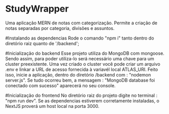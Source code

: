 # StudyWrapper
Uma aplicação MERN de notas com categorização. Permite a criação de notas separadas por categoria, divisões e assuntos.

#Instalando as dependencias
Rode o comando "npm i" tanto dentro do diretório raiz quanto de '/backend';

#Inicialização do backend
  Esse projeto utiliza do MongoDB com mongoose. Sendo assim, para poder utiliza-lo será necessário uma chave para um cluster preexistente. Uma vez criado o cluster
    você pode criar um arquivo .env e linkar a URL de acesso fornecida à variavél local ATLAS_URI. 
    Feito isso, inicie a aplicação, dentro do diretório /backend com : "nodemon server.js".
  Se tudo ocorreu bem, a mensagem : "MongoDB database foi conectado com sucesso" aparecerá no seu console.
  
  
 #Inicialização do frontend
  No diretório raiz do projeto digite no terminal : "npm run dev". Se as dependencias estiverem corretamente instaladas, o NextJS proverá um host local na porta 3000.
